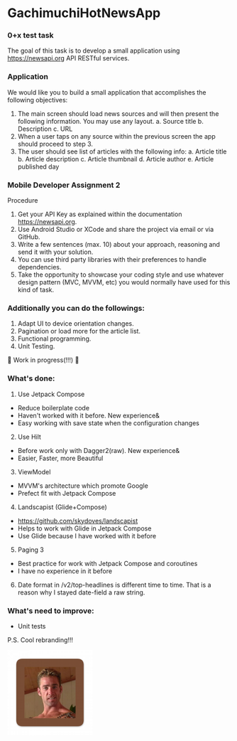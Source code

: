 # GachimuchiHotNewsApp
### 0+x test task

The goal of this task is to develop a small application
using https://newsapi.org API RESTful services.

### Application
We would like you to build a small application that
accomplishes the following objectives:
1. The main screen should load news sources and will then
present the following information. You may use any layout.
a. Source title
b. Description
c. URL
2. When a user taps on any source within the previous screen
the app should proceed to step 3.
3. The user should see list of articles with the following
info:
a. Article title
b. Article description
c. Article thumbnail
d. Article author
e. Article published day

### Mobile Developer Assignment 2
Procedure
1. Get your API Key as explained within the documentation
https://newsapi.org.
2. Use Android Studio or XCode and share the project via email
or via GitHub.
3. Write a few sentences (max. 10) about your approach,
reasoning and send it with your solution.
4. You can use third party libraries with their preferences to
handle dependencies.
5. Take the opportunity to showcase your coding style and use
whatever design pattern (MVC, MVVM, etc) you would
normally have used for this kind of task.

### Additionally you can do the followings:
1. Adapt UI to device orientation changes.
2. Pagination or load more for the article list.
3. Functional programming.
4. Unit Testing.

:dizzy: Work in progress(!!!) :dizzy:

### What's done:
1) Use  Jetpack Compose
- Reduce boilerplate code
- Haven't worked with it before. New experience&
- Easy working with save state when the configuration changes
2) Use Hilt
- Before work only with Dagger2(raw). New experience&
- Easier, Faster, more Beautiful
3) ViewModel
- MVVM's architecture which promote Google
- Prefect fit with Jetpack Compose
4) Landscapist (Glide+Compose)
- https://github.com/skydoves/landscapist
- Helps to work with Glide in Jetpack Compose
- Use Glide because I have worked with it before
5) Paging 3
- Best practice for work with Jetpack Compose and coroutines
- I have no experience in it before
6) Date format in /v2/top-headlines is different time to time. That is a reason why I stayed date-field a raw string.

### What's need to improve:
- Unit tests

P.S.
Cool rebranding!!!

![This is an image](https://github.com/IvanShalimov/NewsApp/blob/main/app/src/main/res/mipmap-xxxhdpi/ic_launcher.png)
